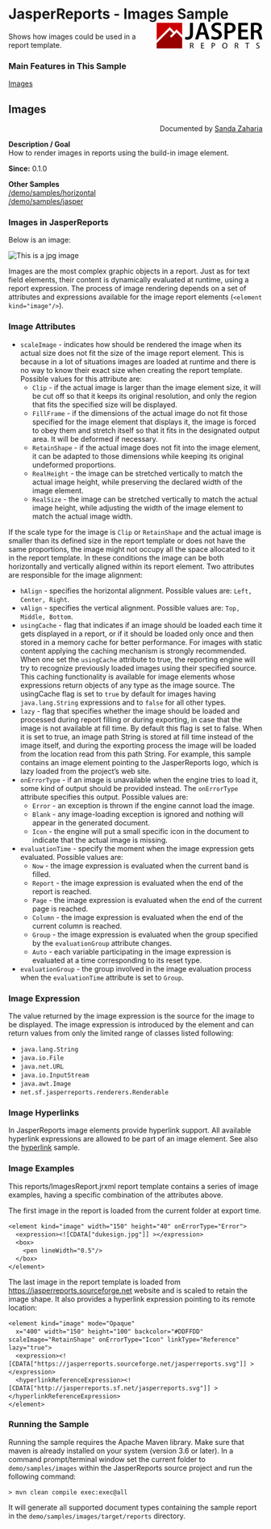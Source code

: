 
# JasperReports - Images Sample <img src="../../resources/jasperreports.svg" alt="JasperReports logo" align="right"/>

Shows how images could be used in a report template.

### Main Features in This Sample

[Images](#images)

## <a name='images'>Images</a>
<div align="right">Documented by <a href='mailto:shertage@users.sourceforge.net'>Sanda Zaharia</a></div>

**Description / Goal**\
How to render images in reports using the build-in image element.

**Since:** 0.1.0

**Other Samples**\
[/demo/samples/horizontal](../horizontal/README.md)\
[/demo/samples/jasper](../jasper/README.md)

### Images in JasperReports

Below is an image:

<img src="https://jasperreports.sourceforge.net/sample.reference/images/dukesign.jpg" alt="This is a jpg image"/>

Images are the most complex graphic objects in a report. Just as for text field elements, their content is dynamically evaluated at runtime, using a report expression. The process of image rendering depends on a set of attributes and expressions available for the image report elements (`<element kind="image"/>`).

### Image Attributes

- `scaleImage` - indicates how should be rendered the image when its actual size does not fit the size of the image report element. This is because in a lot of situations images are loaded at runtime and there is no way to know their exact size when creating the report template. Possible values for this attribute are:
   - `Clip` - if the actual image is larger than the image element size, it will be cut off so that it keeps its original resolution, and only the region that fits the specified size will be displayed.
   - `FillFrame` - if the dimensions of the actual image do not fit those specified for the image element that displays it, the image is forced to obey them and stretch itself so that it fits in the designated output area. It will be deformed if necessary.
   - `RetainShape` - if the actual image does not fit into the image element, it can be adapted to those dimensions while keeping its original undeformed proportions.
   - `RealHeight` - the image can be stretched vertically to match the actual image height, while preserving the declared width of the image element.
   - `RealSize` - the image can be stretched vertically to match the actual image height, while adjusting the width of the image element to match the actual image width.

If the scale type for the image is `Clip` or `RetainShape` and the actual image is smaller than its defined size in the report template or does not have the same proportions, the image might not occupy all the space allocated to it in the report template. In these conditions the image can be both horizontally and vertically aligned within its report element. Two attributes are responsible for the image alignment:

- `hAlign` - specifies the horizontal alignment. Possible values are: `Left, Center, Right`.
- `vAlign` - specifies the vertical alignment. Possible values are: `Top, Middle, Bottom`.
- `usingCache` - flag that indicates if an image should be loaded each time it gets displayed in a report, or if it should be loaded only once and then stored in a memory cache for better performance. For images with static content applying the caching mechanism is strongly recommended. When one set the `usingCache` attribute to true, the reporting engine will try to recognize previously loaded images using their specified source. This caching functionality is available for image elements whose expressions return objects of any type as the image source. The usingCache flag is set to `true` by default for images having `java.lang.String` expressions and to `false` for all other types.
- `lazy` - flag that specifies whether the image should be loaded and processed during report filling or during exporting, in case that the image is not available at fill time. By default this flag is set to false. When it is set to true, an image path String is stored at fill time instead of the image itself, and during the exporting process the image will be loaded from the location read from this path String. For example, this sample contains an image element pointing to the JasperReports logo, which is lazy loaded from the project’s web site.
- `onErrorType` - if an image is unavailable when the engine tries to load it, some kind of output should be provided instead. The `onErrorType` attribute specifies this output. Possible values are:
    - `Error` - an exception is thrown if the engine cannot load the image.
    - `Blank` - any image-loading exception is ignored and nothing will appear in the generated document.
    - `Icon` - the engine will put a small specific icon in the document to indicate that the actual image is missing.
- `evaluationTime` - specify the moment when the image expression gets evaluated. Possible values are:
    - `Now` - the image expression is evaluated when the current band is filled.
    - `Report` - the image expression is evaluated when the end of the report is reached.
    - `Page` - the image expression is evaluated when the end of the current page is reached.
    - `Column` - the image expression is evaluated when the end of the current column is reached.
    - `Group` - the image expression is evaluated when the group specified by the `evaluationGroup` attribute changes.
    - `Auto` - each variable participating in the image expression is evaluated at a time corresponding to its reset type.
- `evaluationGroup` - the group involved in the image evaluation process when the `evaluationTime` attribute is set to `Group`.

### Image Expression

The value returned by the image expression is the source for the image to be displayed. The image expression is introduced by the <expression/> element and can return values from only the limited range of classes listed following:
- `java.lang.String`
- `java.io.File`
- `java.net.URL`
- `java.io.InputStream`
- `java.awt.Image`
- `net.sf.jasperreports.renderers.Renderable`

### Image Hyperlinks

In JasperReports image elements provide hyperlink support. All available hyperlink expressions are allowed to be part of an image element. See also the [hyperlink](../hyperlink/README.md) sample.

### Image Examples

This reports/ImagesReport.jrxml report template contains a series of image examples, having a specific combination of the attributes above.

The first image in the report is loaded from the current folder at export time.

```
<element kind="image" width="150" height="40" onErrorType="Error">
  <expression><![CDATA["dukesign.jpg"]] ></expression>
  <box>
    <pen lineWidth="0.5"/>
  </box>
</element>
```

The last image in the report template is loaded from https://jasperreports.sourceforge.net website and is scaled to retain the image shape. It also provides a hyperlink expression pointing to its remote location:

```
<element kind="image" mode="Opaque"
  x="400" width="150" height="100" backcolor="#DDFFDD" scaleImage="RetainShape" onErrorType="Icon" linkType="Reference" lazy="true">
  <expression><![CDATA["https://jasperreports.sourceforge.net/jasperreports.svg"]] ></expression>
  <hyperlinkReferenceExpression><![CDATA["http://jasperreports.sf.net/jasperreports.svg"]] ></hyperlinkReferenceExpression>
</element>
```

### Running the Sample

Running the sample requires the Apache Maven library. Make sure that maven is already installed on your system (version 3.6 or later).
In a command prompt/terminal window set the current folder to `demo/samples/images` within the JasperReports source project and run the following command:

```
> mvn clean compile exec:exec@all
```

It will generate all supported document types containing the sample report in the `demo/samples/images/target/reports` directory.
